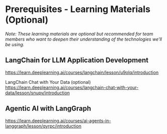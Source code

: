 # Prerequisites - Learning Materials (Optional)

*Note: These learning materials are optional but recommended for team members who want to deepen their understanding of the technologies we'll be using.*

## LangChain for LLM Application Development
https://learn.deeplearning.ai/courses/langchain/lesson/u9olq/introduction

LangChain Chat with Your Data (optional)
https://learn.deeplearning.ai/courses/langchain-chat-with-your-data/lesson/snupv/introduction

## Agentic AI with LangGraph
https://learn.deeplearning.ai/courses/ai-agents-in-langgraph/lesson/qyrpc/introduction 